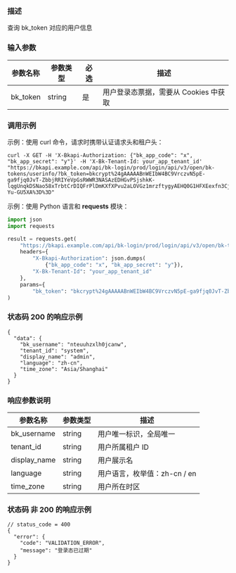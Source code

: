 ### 描述

查询 bk_token 对应的用户信息

### 输入参数

| 参数名称     | 参数类型   | 必选 | 描述                      |
|----------|--------|----|-------------------------|
| bk_token | string | 是  | 用户登录态票据，需要从 Cookies 中获取 |

### 调用示例

示例：使用 curl 命令，请求时携带认证请求头和租户头：

```shell
curl -X GET -H 'X-Bkapi-Authorization: {"bk_app_code": "x", "bk_app_secret": "y"}' -H 'X-Bk-Tenant-Id: your_app_tenant_id' "https://bkapi.example.com/api/bk-login/prod/login/api/v3/open/bk-tokens/userinfo/?bk_token=bkcrypt%24gAAAAABnWEIbW4BC9VrczvN5pE-ga9fjq0JvT-ZbbjRRIYeVpGsRWWR3NASAzEDHGvPSjshkK-lqgUnqkDSNao58xTrbtCrDIQFrPlDmKXfXPvu2aLOVGz1mrzftygyAEHQ0G1HFXEexfn3CjkwedW5j2-Yu-GU5XA%3D%3D"
```

示例：使用 Python 语言和 **requests** 模块：

``` python
import json
import requests

result = requests.get(
    "https://bkapi.example.com/api/bk-login/prod/login/api/v3/open/bk-tokens/userinfo/",
    headers={
        "X-Bkapi-Authorization": json.dumps(
            {"bk_app_code": "x", "bk_app_secret": "y"}),
        "X-Bk-Tenant-Id": "your_app_tenant_id"
    },
    params={
        "bk_token": "bkcrypt%24gAAAAABnWEIbW4BC9VrczvN5pE-ga9fjq0JvT-ZbbjRRIYeVpGsRWWR3NASAzEDHGvPSjshkK-lqgUnqkDSNao58xTrbtCrDIQFrPlDmKXfXPvu2aLOVGz1mrzftygyAEHQ0G1HFXEexfn3CjkwedW5j2-Yu-GU5XA%3D%3D"},
)
```

### 状态码 200 的响应示例

```json5
{
  "data": {
    "bk_username": "nteuuhzxlh0jcanw",
    "tenant_id": "system",
    "display_name": "admin",
    "language": "zh-cn",
    "time_zone": "Asia/Shanghai"
  }
}

```

### 响应参数说明

| 参数名称         | 参数类型   | 描述                  |
|--------------|--------|---------------------|
| bk_username  | string | 用户唯一标识，全局唯一         |
| tenant_id    | string | 用户所属租户 ID           |
| display_name | string | 用户展示名               |
| language     | string | 用户语言，枚举值：zh-cn / en |
| time_zone    | string | 用户所在时区              |

### 状态码 非 200 的响应示例

```json5
// status_code = 400
{
  "error": {
    "code": "VALIDATION_ERROR",
    "message": "登录态已过期"
  }
}
```
